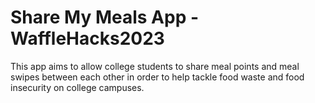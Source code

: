 # Share My Meals App - WaffleHacks2023

This app aims to allow college students to share meal points and meal swipes between each other in order to help tackle food waste and food insecurity on college campuses.



